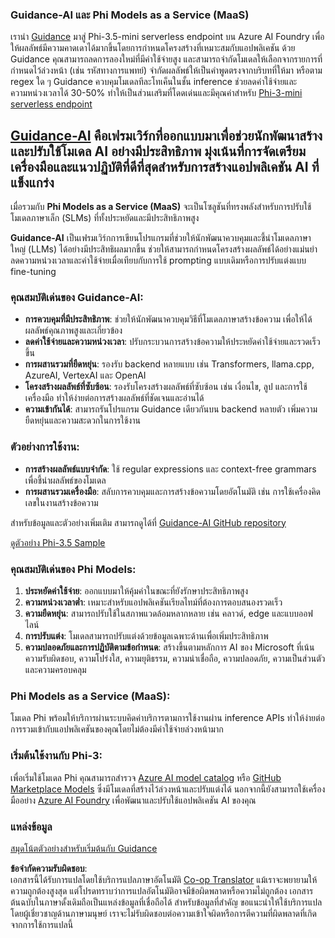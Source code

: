 <!--
CO_OP_TRANSLATOR_METADATA:
{
  "original_hash": "bd049872f37c3079c87d4fe17109cea0",
  "translation_date": "2025-05-09T07:30:35+00:00",
  "source_file": "md/01.Introduction/01/01.Guidance.md",
  "language_code": "th"
}
-->
### Guidance-AI และ Phi Models as a Service (MaaS)  
เรานำ [Guidance](https://github.com/guidance-ai/guidance) มาสู่ Phi-3.5-mini serverless endpoint บน Azure AI Foundry เพื่อให้ผลลัพธ์มีความคาดเดาได้มากขึ้นโดยการกำหนดโครงสร้างที่เหมาะสมกับแอปพลิเคชัน ด้วย Guidance คุณสามารถลดการลองใหม่ที่มีค่าใช้จ่ายสูง และสามารถจำกัดโมเดลให้เลือกจากรายการที่กำหนดไว้ล่วงหน้า (เช่น รหัสทางการแพทย์) จำกัดผลลัพธ์ให้เป็นคำพูดตรงจากบริบทที่ให้มา หรือตาม regex ใด ๆ Guidance ควบคุมโมเดลทีละโทเค็นในชั้น inference ช่วยลดค่าใช้จ่ายและความหน่วงเวลาได้ 30-50% ทำให้เป็นส่วนเสริมที่โดดเด่นและมีคุณค่าสำหรับ [Phi-3-mini serverless endpoint](https://aka.ms/try-phi3.5mini)

## [**Guidance-AI**](https://github.com/guidance-ai/guidance) คือเฟรมเวิร์กที่ออกแบบมาเพื่อช่วยนักพัฒนาสร้างและปรับใช้โมเดล AI อย่างมีประสิทธิภาพ มุ่งเน้นที่การจัดเตรียมเครื่องมือและแนวปฏิบัติที่ดีที่สุดสำหรับการสร้างแอปพลิเคชัน AI ที่แข็งแกร่ง  

เมื่อรวมกับ **Phi Models as a Service (MaaS)** จะเป็นโซลูชันที่ทรงพลังสำหรับการปรับใช้โมเดลภาษาเล็ก (SLMs) ที่ทั้งประหยัดและมีประสิทธิภาพสูง  

**Guidance-AI** เป็นเฟรมเวิร์กการเขียนโปรแกรมที่ช่วยให้นักพัฒนาควบคุมและชี้นำโมเดลภาษาใหญ่ (LLMs) ได้อย่างมีประสิทธิผลมากขึ้น ช่วยให้สามารถกำหนดโครงสร้างผลลัพธ์ได้อย่างแม่นยำ ลดความหน่วงเวลาและค่าใช้จ่ายเมื่อเทียบกับการใช้ prompting แบบเดิมหรือการปรับแต่งแบบ fine-tuning  

### คุณสมบัติเด่นของ Guidance-AI:  
- **การควบคุมที่มีประสิทธิภาพ**: ช่วยให้นักพัฒนาควบคุมวิธีที่โมเดลภาษาสร้างข้อความ เพื่อให้ได้ผลลัพธ์คุณภาพสูงและเกี่ยวข้อง  
- **ลดค่าใช้จ่ายและความหน่วงเวลา**: ปรับกระบวนการสร้างข้อความให้ประหยัดค่าใช้จ่ายและรวดเร็วขึ้น  
- **การผสานรวมที่ยืดหยุ่น**: รองรับ backend หลายแบบ เช่น Transformers, llama.cpp, AzureAI, VertexAI และ OpenAI  
- **โครงสร้างผลลัพธ์ที่ซับซ้อน**: รองรับโครงสร้างผลลัพธ์ที่ซับซ้อน เช่น เงื่อนไข, ลูป และการใช้เครื่องมือ ทำให้ง่ายต่อการสร้างผลลัพธ์ที่ชัดเจนและอ่านได้  
- **ความเข้ากันได้**: สามารถรันโปรแกรม Guidance เดียวกันบน backend หลายตัว เพิ่มความยืดหยุ่นและความสะดวกในการใช้งาน  

### ตัวอย่างการใช้งาน:  
- **การสร้างผลลัพธ์แบบจำกัด**: ใช้ regular expressions และ context-free grammars เพื่อชี้นำผลลัพธ์ของโมเดล  
- **การผสานรวมเครื่องมือ**: สลับการควบคุมและการสร้างข้อความโดยอัตโนมัติ เช่น การใช้เครื่องคิดเลขในงานสร้างข้อความ  

สำหรับข้อมูลและตัวอย่างเพิ่มเติม สามารถดูได้ที่ [Guidance-AI GitHub repository](https://github.com/guidance-ai/guidance)  

[ดูตัวอย่าง Phi-3.5 Sample](../../../../../code/01.Introduce/guidance.ipynb)  

### คุณสมบัติเด่นของ Phi Models:  
1. **ประหยัดค่าใช้จ่าย**: ออกแบบมาให้คุ้มค่าในขณะที่ยังรักษาประสิทธิภาพสูง  
2. **ความหน่วงเวลาต่ำ**: เหมาะสำหรับแอปพลิเคชันเรียลไทม์ที่ต้องการตอบสนองรวดเร็ว  
3. **ความยืดหยุ่น**: สามารถปรับใช้ในสภาพแวดล้อมหลากหลาย เช่น คลาวด์, edge และแบบออฟไลน์  
4. **การปรับแต่ง**: โมเดลสามารถปรับแต่งด้วยข้อมูลเฉพาะด้านเพื่อเพิ่มประสิทธิภาพ  
5. **ความปลอดภัยและการปฏิบัติตามข้อกำหนด**: สร้างขึ้นตามหลักการ AI ของ Microsoft ที่เน้นความรับผิดชอบ, ความโปร่งใส, ความยุติธรรม, ความน่าเชื่อถือ, ความปลอดภัย, ความเป็นส่วนตัว และความครอบคลุม  

### Phi Models as a Service (MaaS):  
โมเดล Phi พร้อมให้บริการผ่านระบบคิดค่าบริการตามการใช้งานผ่าน inference APIs ทำให้ง่ายต่อการรวมเข้ากับแอปพลิเคชันของคุณโดยไม่ต้องมีค่าใช้จ่ายล่วงหน้ามาก  

### เริ่มต้นใช้งานกับ Phi-3:  
เพื่อเริ่มใช้โมเดล Phi คุณสามารถสำรวจ [Azure AI model catalog](https://ai.azure.com/explore/models) หรือ [GitHub Marketplace Models](https://github.com/marketplace/models) ซึ่งมีโมเดลที่สร้างไว้ล่วงหน้าและปรับแต่งได้ นอกจากนี้ยังสามารถใช้เครื่องมืออย่าง [Azure AI Foundry](https://ai.azure.com) เพื่อพัฒนาและปรับใช้แอปพลิเคชัน AI ของคุณ  

### แหล่งข้อมูล  
[สมุดโน้ตตัวอย่างสำหรับเริ่มต้นกับ Guidance](../../../../../code/01.Introduce/guidance.ipynb)

**ข้อจำกัดความรับผิดชอบ**:  
เอกสารนี้ได้รับการแปลโดยใช้บริการแปลภาษาอัตโนมัติ [Co-op Translator](https://github.com/Azure/co-op-translator) แม้เราจะพยายามให้ความถูกต้องสูงสุด แต่โปรดทราบว่าการแปลอัตโนมัติอาจมีข้อผิดพลาดหรือความไม่ถูกต้อง เอกสารต้นฉบับในภาษาดั้งเดิมถือเป็นแหล่งข้อมูลที่เชื่อถือได้ สำหรับข้อมูลที่สำคัญ ขอแนะนำให้ใช้บริการแปลโดยผู้เชี่ยวชาญด้านภาษามนุษย์ เราจะไม่รับผิดชอบต่อความเข้าใจผิดหรือการตีความที่ผิดพลาดที่เกิดจากการใช้การแปลนี้